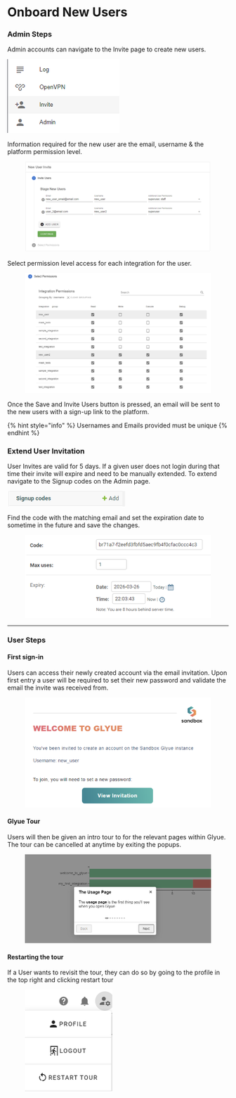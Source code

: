 # Onboard New Users

### Admin Steps

Admin accounts can navigate to the Invite page to create new users.&#x20;

![](<../.gitbook/assets/image (99).png>)

Information required for the new user are the email, username & the platform permission level.

<figure><img src="../.gitbook/assets/image (3) (2).png" alt=""><figcaption></figcaption></figure>

Select permission level access for each integration for the user.

<figure><img src="../.gitbook/assets/image (7) (2).png" alt=""><figcaption></figcaption></figure>

Once the Save and Invite Users button is pressed, an email will be sent to the new users with a sign-up link to the platform.

{% hint style="info" %}
Usernames and Emails provided must be unique
{% endhint %}

### Extend User Invitation

User Invites are valid for 5 days. If a given user does not login during that time their invite will expire and need to be manually extended. To extend navigate to the Signup codes on the Admin page.

&#x20;<img src="../.gitbook/assets/image (5) (2).png" alt="" data-size="original">

Find the code with the matching email and set the expiration date to sometime in the future and save the changes.

<figure><img src="../.gitbook/assets/image (12) (2).png" alt=""><figcaption></figcaption></figure>

***

### User Steps

#### First sign-in

Users can access their newly created account via the email invitation. Upon first entry a user will be required to set their new password and validate the email the invite was received from.&#x20;

<figure><img src="../.gitbook/assets/image (10) (2).png" alt=""><figcaption></figcaption></figure>

#### Glyue Tour

Users will then be given an intro tour to for the relevant pages within Glyue. The tour can be cancelled at anytime by exiting the popups.

<figure><img src="../.gitbook/assets/image (13) (2).png" alt=""><figcaption></figcaption></figure>

#### Restarting the tour

If a User wants to revisit the tour, they can do so by going to the profile in the top right and clicking restart tour

<figure><img src="../.gitbook/assets/image (6) (2).png" alt=""><figcaption></figcaption></figure>
